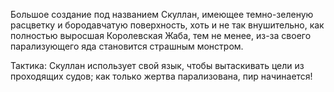 Большое создание под названием Скуллан, имеющее темно-зеленую расцветку и бородавчатую поверхность, хоть и не так внушительно, как полностью выросшая Королевская Жаба, тем не менее, из-за своего парализующего яда становится страшным монстром.

Тактика: Скуллан использует свой язык, чтобы вытаскивать цели из проходящих судов; как только жертва парализована, пир начинается!
